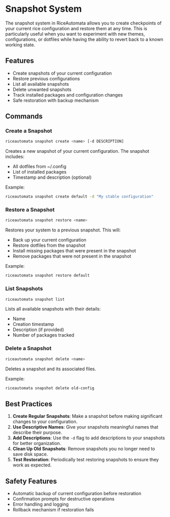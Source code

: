 # Snapshot System

The snapshot system in RiceAutomata allows you to create checkpoints of your current rice configuration and restore them at any time. This is particularly useful when you want to experiment with new themes, configurations, or dotfiles while having the ability to revert back to a known working state.

## Features

- Create snapshots of your current configuration
- Restore previous configurations
- List all available snapshots
- Delete unwanted snapshots
- Track installed packages and configuration changes
- Safe restoration with backup mechanism

## Commands

### Create a Snapshot

```bash
riceautomata snapshot create <name> [-d DESCRIPTION]
```

Creates a new snapshot of your current configuration. The snapshot includes:
- All dotfiles from ~/.config
- List of installed packages
- Timestamp and description (optional)

Example:
```bash
riceautomata snapshot create default -d "My stable configuration"
```

### Restore a Snapshot

```bash
riceautomata snapshot restore <name>
```

Restores your system to a previous snapshot. This will:
- Back up your current configuration
- Restore dotfiles from the snapshot
- Install missing packages that were present in the snapshot
- Remove packages that were not present in the snapshot

Example:
```bash
riceautomata snapshot restore default
```

### List Snapshots

```bash
riceautomata snapshot list
```

Lists all available snapshots with their details:
- Name
- Creation timestamp
- Description (if provided)
- Number of packages tracked

### Delete a Snapshot

```bash
riceautomata snapshot delete <name>
```

Deletes a snapshot and its associated files.

Example:
```bash
riceautomata snapshot delete old-config
```

## Best Practices

1. **Create Regular Snapshots**: Make a snapshot before making significant changes to your configuration.
2. **Use Descriptive Names**: Give your snapshots meaningful names that describe their purpose.
3. **Add Descriptions**: Use the `-d` flag to add descriptions to your snapshots for better organization.
4. **Clean Up Old Snapshots**: Remove snapshots you no longer need to save disk space.
5. **Test Restoration**: Periodically test restoring snapshots to ensure they work as expected.

## Safety Features

- Automatic backup of current configuration before restoration
- Confirmation prompts for destructive operations
- Error handling and logging
- Rollback mechanism if restoration fails
